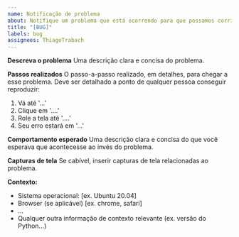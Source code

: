 ```yaml
---
name: Notificação de problema
about: Notifique um problema que está ocorrendo para que possamos corrigí-lo.
title: "[BUG]"
labels: bug
assignees: ThiagoTrabach
---
```


**Descreva o problema**
Uma descrição clara e concisa do problema.

**Passos realizados**
O passo-a-passo realizado, em detalhes, para chegar a esse problema. Deve ser detalhado a ponto de qualquer pessoa conseguir reproduzir:

1. Vá até '...'
2. Clique em '....'
3. Role a tela até '....'
4. Seu erro estará em '...'

**Comportamento esperado**
Uma descrição clara e concisa do que você esperava que acontecesse ao invés do problema.

**Capturas de tela**
Se cabível, inserir capturas de tela relacionadas ao problema.

**Contexto:**

- Sistema operacional: [ex. Ubuntu 20.04]
- Browser (se aplicável) [ex. chrome, safari]
- ...
- Qualquer outra informação de contexto relevante (ex. versão do Python...)
